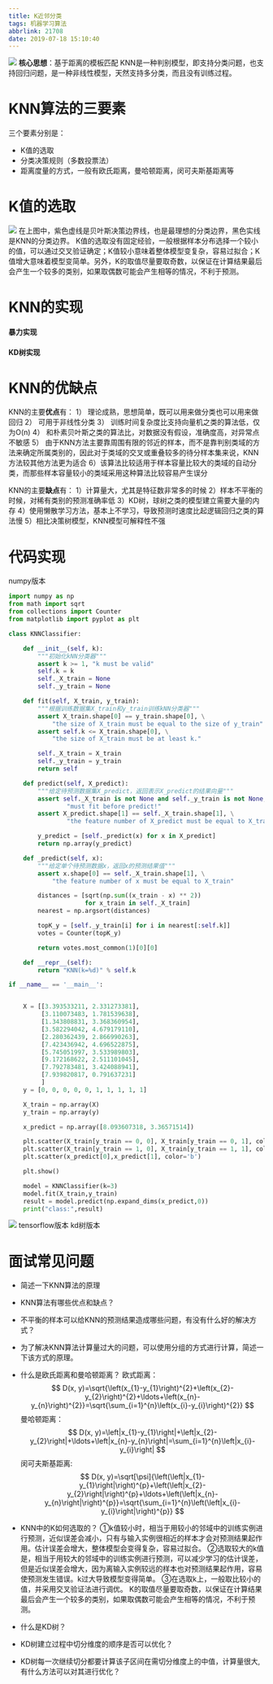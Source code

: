 ```yaml
---
title: K近邻分类
tags: 机器学习算法
abbrlink: 21708
date: 2019-07-18 15:10:40
---
```

![](https://i.loli.net/2019/07/18/5d3073a2804ed47295.png)
**核心思想**：基于距离的模板匹配
KNN是一种判别模型，即支持分类问题，也支持回归问题，是一种非线性模型，天然支持多分类，而且没有训练过程。
<!--more-->
# KNN算法的三要素
三个要素分别是：
- K值的选取
- 分类决策规则（多数投票法）
- 距离度量的方式，一般有欧氏距离，曼哈顿距离，闵可夫斯基距离等

# K值的选取
![](https://i.loli.net/2019/07/18/5d3073b7d2fe148171.png)
在上图中，紫色虚线是贝叶斯决策边界线，也是最理想的分类边界，黑色实线是KNN的分类边界。
K值的选取没有固定经验，一般根据样本分布选择一个较小的值，可以通过交叉验证确定；K值较小意味着整体模型变复杂，容易过拟合；K值增大意味着模型变简单。另外，K的取值尽量要取奇数，以保证在计算结果最后会产生一个较多的类别，如果取偶数可能会产生相等的情况，不利于预测。

# KNN的实现
#### 暴力实现
#### KD树实现
 
 # KNN的优缺点
KNN的主要**优点**有：
1） 理论成熟，思想简单，既可以用来做分类也可以用来做回归
2） 可用于非线性分类
3） 训练时间复杂度比支持向量机之类的算法低，仅为O(n)
4） 和朴素贝叶斯之类的算法比，对数据没有假设，准确度高，对异常点不敏感
5） 由于KNN方法主要靠周围有限的邻近的样本，而不是靠判别类域的方法来确定所属类别的，因此对于类域的交叉或重叠较多的待分样本集来说，KNN方法较其他方法更为适合
6）该算法比较适用于样本容量比较大的类域的自动分类，而那些样本容量较小的类域采用这种算法比较容易产生误分

KNN的主要**缺点**有：
1）计算量大，尤其是特征数非常多的时候
2）样本不平衡的时候，对稀有类别的预测准确率低
3）KD树，球树之类的模型建立需要大量的内存
4）使用懒散学习方法，基本上不学习，导致预测时速度比起逻辑回归之类的算法慢
5）相比决策树模型，KNN模型可解释性不强

# 代码实现
numpy版本
```python
import numpy as np
from math import sqrt
from collections import Counter
from matplotlib import pyplot as plt

class KNNClassifier:

    def __init__(self, k):
        """初始化kNN分类器"""
        assert k >= 1, "k must be valid"
        self.k = k
        self._X_train = None
        self._y_train = None

    def fit(self, X_train, y_train):
        """根据训练数据集X_train和y_train训练kNN分类器"""
        assert X_train.shape[0] == y_train.shape[0], \
            "the size of X_train must be equal to the size of y_train"
        assert self.k <= X_train.shape[0], \
            "the size of X_train must be at least k."

        self._X_train = X_train
        self._y_train = y_train
        return self

    def predict(self, X_predict):
        """给定待预测数据集X_predict，返回表示X_predict的结果向量"""
        assert self._X_train is not None and self._y_train is not None, \
                "must fit before predict!"
        assert X_predict.shape[1] == self._X_train.shape[1], \
                "the feature number of X_predict must be equal to X_train"

        y_predict = [self._predict(x) for x in X_predict]
        return np.array(y_predict)

    def _predict(self, x):
        """给定单个待预测数据x，返回x的预测结果值"""
        assert x.shape[0] == self._X_train.shape[1], \
            "the feature number of x must be equal to X_train"

        distances = [sqrt(np.sum((x_train - x) ** 2))
                     for x_train in self._X_train]
        nearest = np.argsort(distances)

        topK_y = [self._y_train[i] for i in nearest[:self.k]]
        votes = Counter(topK_y)

        return votes.most_common(1)[0][0]

    def __repr__(self):
        return "KNN(k=%d)" % self.k

if __name__ == '__main__':


    X = [[3.393533211, 2.331273381],
         [3.110073483, 1.781539638],
         [1.343808831, 3.368360954],
         [3.582294042, 4.679179110],
         [2.280362439, 2.866990263],
         [7.423436942, 4.696522875],
         [5.745051997, 3.533989803],
         [9.172168622, 2.511101045],
         [7.792783481, 3.424088941],
         [7.939820817, 0.791637231]
         ]
    y = [0, 0, 0, 0, 0, 1, 1, 1, 1, 1]

    X_train = np.array(X)
    y_train = np.array(y)

    x_predict = np.array([8.093607318, 3.36571514])

    plt.scatter(X_train[y_train == 0, 0], X_train[y_train == 0, 1], color='g')
    plt.scatter(X_train[y_train == 1, 0], X_train[y_train == 1, 1], color='r')
    plt.scatter(x_predict[0],x_predict[1], color='b')

    plt.show()

    model = KNNClassifier(k=3)
    model.fit(X_train,y_train)
    result = model.predict(np.expand_dims(x_predict,0))
    print("class:",result)
```
![](https://i.loli.net/2019/07/18/5d3073a1ae01b87554.png)
tensorflow版本
kd树版本

# 面试常见问题
- 简述一下KNN算法的原理
- KNN算法有哪些优点和缺点？
- 不平衡的样本可以给KNN的预测结果造成哪些问题，有没有什么好的解决方式？
- 为了解决KNN算法计算量过大的问题，可以使用分组的方式进行计算，简述一下该方式的原理。
- 什么是欧氏距离和曼哈顿距离？
欧式距离：
  $$
D(x, y)=\sqrt{\left(x_{1}-y_{1}\right)^{2}+\left(x_{2}-y_{2}\right)^{2}+\ldots+\left(x_{n}-y_{n}\right)^{2}}=\sqrt{\sum_{i=1}^{n}\left(x_{i}-y_{i}\right)^{2}}
$$
曼哈顿距离：
 $$
D(x, y)=\left|x_{1}-y_{1}\right|+\left|x_{2}-y_{2}\right|+\ldots+\left|x_{n}-y_{n}\right|=\sum_{i=1}^{n}\left|x_{i}-y_{i}\right|
$$
闵可夫斯基距离:
$$
D(x, y)=\sqrt[\psi]{\left(\left|x_{1}-y_{1}\right|\right)^{p}+\left(\left|x_{2}-y_{2}\right|\right)^{p}+\ldots+\left(\left|x_{n}-y_{n}\right|\right)^{p}}=\sqrt{\sum_{i=1}^{n}\left(\left|x_{i}-y_{i}\right|\right)^{p}}
$$
- KNN中的K如何选取的？
①k值较小时，相当于用较小的邻域中的训练实例进行预测，近似误差会减小，只有与输入实例很相近的样本才会对预测结果起作用。估计误差会增大，整体模型会变得复杂，容易过拟合。
②选取较大的k值是，相当于用较大的邻域中的训练实例进行预测，可以减少学习的估计误差，但是近似误差会增大，因为离输入实例较远的样本也对预测结果起作用，容易使预测发生错误。k过大导致模型变得简单。
③在选取k上，一般取比较小的值，并采用交叉验证法进行调优。
K的取值尽量要取奇数，以保证在计算结果最后会产生一个较多的类别，如果取偶数可能会产生相等的情况，不利于预测。

- 什么是KD树？
- KD树建立过程中切分维度的顺序是否可以优化？
- KD树每一次继续切分都要计算该子区间在需切分维度上的中值，计算量很大,有什么方法可以对其进行优化？
